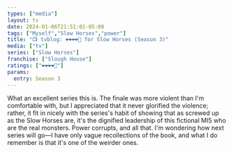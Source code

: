 ```yaml
---
types: ["media"]
layout: tv
date: 2024-01-06T21:51:01-05:00
tags: ["Myself","Slow Horses","power"]
title: "📺 tvblog: ❤️❤️❤️❤️🖤 for Slow Horses (Season 3)"
media: ["tv"]
series: ["Slow Horses"]
franchise: ["Slough House"]
ratings: ["❤️❤️❤️❤️🖤"]
params:
  entry: Season 3
---
```

What an excellent series this is. The finale was more violent than I'm comfortable with, but I appreciated that it never glorified the violence; rather, it fit in nicely with the series's habit of showing that as screwed up as the Slow Horses are, it's the dignified leadership of this fictional MI5 who are the real monsters. Power corrupts, and all that. I'm wondering how next series will go—I have only vague recollections of the book, and what I do remember is that it's one of the weirder ones.

